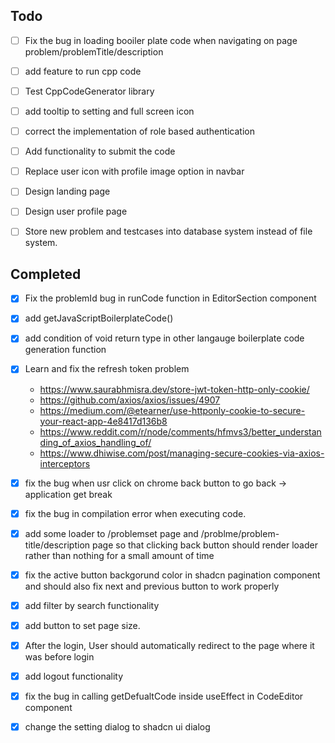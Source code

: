 ## Todo

- [ ] Fix the bug in loading booiler plate code when navigating on page problem/problemTitle/description

- [ ] add feature to run cpp code

- [ ] Test CppCodeGenerator library

- [ ] add tooltip to setting and full screen icon

- [ ] correct the implementation of role based authentication

- [ ] Add functionality to submit the code

- [ ] Replace user icon with profile image option in navbar

- [ ] Design landing page

- [ ] Design user profile page

- [ ] Store new problem and testcases into database system instead of file system.



## Completed
- [x] Fix the problemId bug in runCode function in EditorSection component

- [x] add getJavaScriptBoilerplateCode()

- [x] add condition of void return type in other langauge boilerplate code generation function

- [x] Learn and fix the refresh token problem
    - https://www.saurabhmisra.dev/store-jwt-token-http-only-cookie/
    - https://github.com/axios/axios/issues/4907
    - https://medium.com/@etearner/use-httponly-cookie-to-secure-your-react-app-4e8417d136b8
    - https://www.reddit.com/r/node/comments/hfmvs3/better_understanding_of_axios_handling_of/
    - https://www.dhiwise.com/post/managing-secure-cookies-via-axios-interceptors
    
- [x] fix the bug when usr click on chrome back button to go back -> application get break

- [x] fix the bug in compilation error when executing code.

- [x] add some loader to /problemset page and /problme/problem-title/description page so that clicking back button should render loader rather than nothing for a small amount of time

- [x] fix the active button backgorund color in shadcn pagination component and should also fix next and previous button to work properly
- [x] add filter by search functionality

- [x] add button to set page size.

- [x] After the login, User should automatically redirect to the page where it  was before login

- [x] add logout functionality

- [x] fix the bug in calling getDefualtCode inside useEffect in CodeEditor component 

- [x] change the setting dialog to shadcn ui dialog

